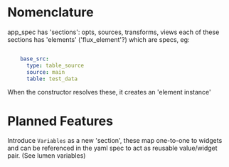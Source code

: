 Nomenclature
============


app_spec has 'sections': opts, sources, transforms, views
each of these sections has 'elements' ('flux_element'?) which are specs, eg:

```yaml

    base_src:
      type: table_source
      source: main
      table: test_data

```

When the constructor resolves these, it creates an 'element instance'


Planned Features
================

Introduce ``Variables`` as a new 'section', these map one-to-one to widgets and can be 
referenced in the yaml spec to act as reusable value/widget pair. 
(See lumen variables)